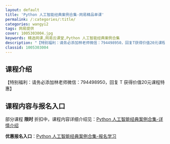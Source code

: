 ```yaml
---
layout: default
title: 'Python 人工智能经典案例合集-网易精品单课'
permalink: /:categories/:title/
categories: wangyi2
tags: 网易提供
cover: 1005303004.jpg
keywords: 精选网课,网易云课堂,Python 人工智能经典案例合集
description: "【特别福利：请务必添加林老师微信：794498950，回复T获得价值20元课程特惠】Python人工智能经典案例合集"
classid: 1005303004
---
```


## 课程介绍

【特别福利：请务必添加林老师微信：794498950，回复 T 获得价值20元课程特惠】

## 课程内容与报名入口

部分课程 **限时** 折扣中，课程内容详细介绍见：[Python 人工智能经典案例合集-详情介绍](https://study.163.com/course/introduction/1005303004.htm?share=1&shareId=1025206652&utm_campaign=share&utm_medium=iphoneShare&utm_source=&utm_u=1025206652)

**优惠报名入口**：[Python 人工智能经典案例合集-报名学习](https://study.163.com/course/introduction/1005303004.htm?share=1&shareId=1025206652&utm_campaign=share&utm_medium=iphoneShare&utm_source=&utm_u=1025206652)

